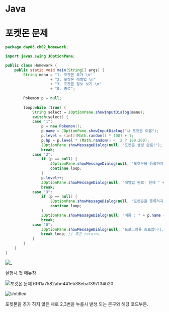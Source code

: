 # Java
# 포켓몬 문제

```java
package day08.ch02_homework;

import javax.swing.JOptionPane;

public class Homework {
	public static void main(String[] args) {
		String menu = "1. 포켓몬 추가 \n"
					+ "2. 포켓몬 레벨업 \n"
					+ "3. 포켓몬 정보 보기 \n"
					+ "0. 종료"; 
		
		Pokemon p = null;
		
		loop:while (true) {
			String select = JOptionPane.showInputDialog(menu);
			switch(select) {
			case "1":
				p = new Pokemon();
				p.name = JOptionPane.showInputDialog("새 포켓몬 이름"); 
				p.level = (int)(Math.random() * 100) + 1;
				p.hp = p.level * (Math.random() < .2 ? 100:200);
				JOptionPane.showMessageDialog(null, "포켓몬 생성 완료!");
				break;
			case "2":
				if (p == null) {
					JOptionPane.showMessageDialog(null, "포켓몬을 등록하지 않았습니다.");
					continue loop; 
				}
				p.level++;
				JOptionPane.showMessageDialog(null, "레벨업 완료! 현재 " + p.name + "의 레벨 : " + p.level);
				break;
			case "3":
				if (p == null) {
					JOptionPane.showMessageDialog(null, "포켓몬을 등록하지 않았습니다.");
					continue loop; 
				}
				JOptionPane.showMessageDialog(null, "이름 : " + p.name + "\n레벨 : " +  p.level + "\n체력 : " + p.hp);
				break;
			case "0":
				JOptionPane.showMessageDialog(null, "프로그램을 종료합니다.");
				break loop; // 혹은 return; 
			}
		}
	}
}
```

![_](https://user-images.githubusercontent.com/67422547/88557481-38b6cd80-d065-11ea-894e-bec8d546730f.png)

실행시 첫 메뉴창

![포켓몬 문제 6f61a7582abe441eb38ebaf397f34b20](https://user-images.githubusercontent.com/67422547/88557453-2dfc3880-d065-11ea-8e16-8959e47a128e.png)

![Untitled](https://user-images.githubusercontent.com/67422547/88557534-49ffda00-d065-11ea-92dd-2746459ba650.png)

포켓몬을 추가 하지 않은 채로 2,3번을 누를시 발생 되는 문구와 해당 코드부분.
